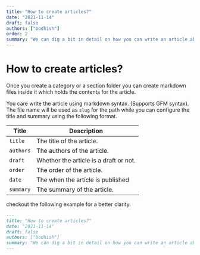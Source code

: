 ```yaml
---
title: "How to create articles?"
date: "2021-11-14"
draft: false
authors: ["bodhish"]
order: 2
summary: "We can dig a bit in detail on how you can write an article about a topic using knowledgebase. Once you create a category or a section folder you can create markdown files inside it which holds the contents for the article."
---
```


# How to create articles?

Once you create a category or a section folder you can create markdown files inside it which holds the contents for the article.

You care write the article using markdown syntax. (Supports GFM syntax). The file name will be used as `slug` for the path while you can configure the title and summary using the following format.

| Title     | Description                            |
| --------- | -------------------------------------- |
| `title`   | The title of the article.              |
| `authors` | The authors of the article.            |
| `draft`   | Whether the article is a draft or not. |
| `order`   | The order of the article.              |
| `date`    | The when the article is published      |
| `summary` | The summary of the article.            |

checkout the following example for a better clarity.

```md
---
title: "How to create articles?"
date: "2021-11-14"
draft: false
authors: ["bodhish"]
summary: "We can dig a bit in detail on how you can write an article about a topic using knowledgebase."
---
```
